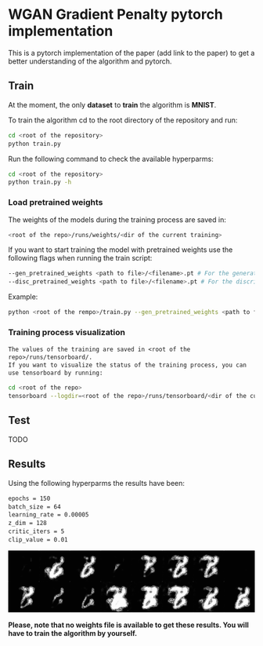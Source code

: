 # WGAN Gradient Penalty pytorch implementation

This is a pytorch implementation of the paper (add link to the paper) to get a better understanding of the algorithm and pytorch.

## Train

 At the moment, the only **dataset** to **train** the algorithm is **MNIST**.

 To train the algorithm cd to the root directory of the repository and run:
```bash
cd <root of the repository>
python train.py
   ```

Run the following command to check the available hyperparms:

```bash
cd <root of the repository>
python train.py -h
```

### Load pretrained weights

The weights of the models during the training process are saved in:
```bash
<root of the repo>/runs/weights/<dir of the current training>
```
    
If you want to start training the model with pretrained weights use the following flags when running the train script:
```bash
--gen_pretrained_weights <path to file>/<filename>.pt # For the generator
--disc_pretrained_weights <path to file>/<filename>.pt # For the discriminator
```

Example:
```bash
python <root of the rempo>/train.py --gen_pretrained_weights <path to file>/<filename>.pt --disc_pretrained_weights <path to file>/<filename>.pt # For the discriminator
```

### Training process visualization
    
    The values of the training are saved in <root of the repo>/runs/tensorboard/.
    If you want to visualize the status of the training process, you can use tensorboard by running:

```bash
cd <root of the repo>
tensorboard --logdir=<root of the repo>/runs/tensorboard/<dir of the current training>
```

## Test

TODO

## Results

Using the following hyperparms the results have been:

```bash
epochs = 150 
batch_size = 64 
learning_rate = 0.00005 
z_dim = 128
critic_iters = 5
clip_value = 0.01
```
    
![Results](./wgan_gif.gif)

**Please, note that no weights file is available to get these results. You will have to train the algorithm by yourself.**

